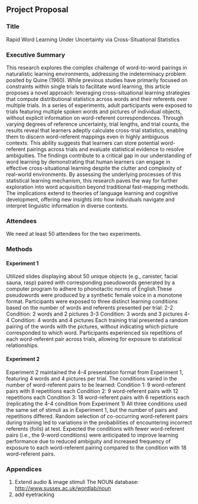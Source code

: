 ## Project Proposal
### Title
Rapid Word Learning Under Uncertainty via Cross-Situational Statistics
### Executive Summary
This research explores the complex challenge of word-to-word pairings in naturalistic learning environments, addressing the indeterminacy problem posited by Quine (1960). While previous studies have primarily focused on constraints within single trials to facilitate word learning, this article proposes a novel approach: leveraging cross-situational learning strategies that compute distributional statistics across words and their referents over multiple trials.
In a series of experiments, adult participants were exposed to trials featuring multiple spoken words and pictures of individual objects, without explicit information on word-referent correspondences. Through varying degrees of reference uncertainty, trial lengths, and trial counts, the results reveal that learners adeptly calculate cross-trial statistics, enabling them to discern word-referent mappings even in highly ambiguous contexts. This ability suggests that learners can store potential word-referent pairings across trials and evaluate statistical evidence to resolve ambiguities.
The findings contribute to a critical gap in our understanding of word learning by demonstrating that human learners can engage in effective cross-situational learning despite the clutter and complexity of real-world environments. By assessing the underlying processes of this statistical learning mechanism, this research paves the way for further exploration into word acquisition beyond traditional fast-mapping methods. The implications extend to theories of language learning and cognitive development, offering new insights into how individuals navigate and interpret linguistic information in diverse contexts.
### Attendees
We need at least 50 attendees for the two experiments.
### Methods
#### Experiment 1
Utilized slides displaying about 50 unique objects (e.g., canister, facial sauna, rasp) paired with corresponding pseudowords generated by a computer program to adhere to phonotactic norms of English.These pseudowords were produced by a synthetic female voice in a monotone format.
Participants were exposed to three distinct learning conditions based on the number of words and referents presented per trial:
2-2 Condition: 2 words and 2 pictures
3-3 Condition: 3 words and 3 pictures
4-4 Condition: 4 words and 4 pictures
Each training trial presented a random pairing of the words with the pictures, without indicating which picture corresponded to which word.
Participants experienced six repetitions of each word-referent pair across trials, allowing for exposure to statistical relationships.
#### Experiment 2
Experiment 2 maintained the 4-4 presentation format from Experiment 1, featuring 4 words and 4 pictures per trial.
The conditions varied in the number of word-referent pairs to be learned:
Condition 1: 9 word-referent pairs with 8 repetitions each
Condition 2: 9 word-referent pairs with 12 repetitions each
Condition 3: 18 word-referent pairs with 6 repetitions each (replicating the 4-4 condition from Experiment 1)
All three conditions used the same set of stimuli as in Experiment 1, but the number of pairs and repetitions differed.
Random selection of co-occurring word-referent pairs during training led to variations in the probabilities of encountering incorrect referents (foils) at test.
Expected the conditions with fewer word-referent pairs (i.e., the 9-word conditions) were anticipated to improve learning performance due to reduced ambiguity and increased frequency of exposure to each word-referent pairing compared to the condition with 18 word-referent pairs.
### Appendices
1. Extend audio & image stimuli
The NOUN database: http://www.sussex.ac.uk/wordlab/noun
3. add eyetracking


<!DOCTYPE html>
<html lang="en">
<head>
    <meta charset="UTF-8">
    <meta name="viewport" content="width=device-width, initial-scale=1.0">
    <title>JsPsych Eye-tracking Experiment</title>
    <script src="https://unpkg.com/jspsych@7.2.0/jspsych.js"></script>
    <link rel="stylesheet" href="https://unpkg.com/jspsych@7.2.0/css/jspsych.css">
    <script src="https://webgazer.cs.brown.edu/webgazer.js"></script>
</head>
<body>
    <script>
        // Initialize WebGazer
        window.onload = function() {
            webgazer.setRegression('ridge').begin().showPredictionPoints(true);
            calibrateWebGazer();
        };

        // Calibration function
        function calibrateWebGazer() {
            let calibrationPoints = [[50, 50], [window.innerWidth - 50, 50], [window.innerWidth - 50, window.innerHeight - 50], [50, window.innerHeight - 50]];
            calibrationPoints.forEach(point => {
                let pointElem = document.createElement('div');
                pointElem.style.position = "absolute";
                pointElem.style.left = point[0] + 'px';
                pointElem.style.top = point[1] + 'px';
                pointElem.style.width = "20px";
                pointElem.style.height = "20px";
                pointElem.style.backgroundColor = "red";
                document.body.appendChild(pointElem);

                pointElem.addEventListener('click', () => {
                    webgazer.recordScreenPosition(point[0], point[1]);
                });
            });
        }

        // Define JsPsych timeline
        let experiment_timeline = [];

        let trial = {
            type: 'html-keyboard-response',
            stimulus: '<p>Look at the center of the screen</p>',
            on_load: function() {
                webgazer.setGazeListener(function(data, timestamp) {
                    if (data) {
                        jsPsych.data.write({
                            x: data.x,
                            y: data.y,
                            time: timestamp
                        });
                    }
                });
            },
            on_finish: function() {
                webgazer.clearGazeListener();
            }
        };

        experiment_timeline.push(trial);

        jsPsych.init({
            timeline: experiment_timeline,
            on_finish: function() {
                jsPsych.data.displayData();
            }
        });
    </script>
</body>
</html>



